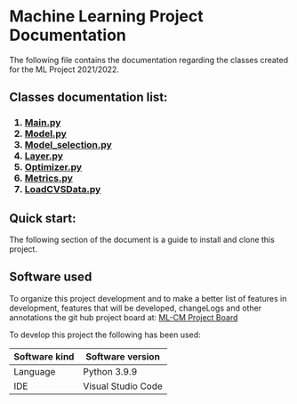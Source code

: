 # Machine Learning Project Documentation
<p>
The following file contains the documentation regarding the classes created for the ML Project 2021/2022.
</p>

<p>
<h2>
Classes documentation list:
</h2>
<h3>

1. [Main.py](/docs/mainDoc.md) 
2. [Model.py](/docs/ModelDoc.md)
3. [Model_selection.py](/docs/model_selectionDoc.md)
4. [Layer.py](/docs/layerDoc.md)
5. [Optimizer.py](/docs/OptimizersDoc.md)
6. [Metrics.py](/docs/metricsDoc.md)
7. [LoadCVSData.py](/docs/loadCSVDataDoc.md)

</h3>

</p>

<p>
<h2>
 Quick start:
</h2>

The following section of the document is a guide to install and clone this project.


</p>


<p>
<h2>
 Software used
</h2>

To organize this project development and to make a better list of features in development, features that will be developed, changeLogs and other annotations the git hub project board at: <a href="https://github.com/Giacomo-Antonioli/Machine_Learning_Project/projects/1">ML-CM Project Board</a>

To develop this project the following has been used:

| Software kind     | Software version     |
| ----------------  | -------------------  | 
| Language          | Python 3.9.9         |
| IDE               | Visual Studio Code   | 

</p>